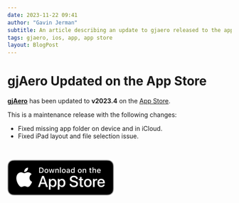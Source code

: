 ```yaml
---
date: 2023-11-22 09:41
author: "Gavin Jerman"
subtitle: An article describing an update to gjaero released to the app store.
tags: gjaero, ios, app, app store
layout: BlogPost
---
```


# gjAero Updated on the App Store

[**gjAero**](/projects/gjAero) has been updated to **v2023.4** on the [App Store](https://apps.apple.com/gb/app/gjaero/id6444918004?platform=iphone).

This is a maintenance release with the following changes:
- Fixed missing app folder on device and in iCloud.
- Fixed iPad layout and file selection issue.
<br>

[![download](/images/Download_on_the_App_Store_Badge_US-UK_RGB_blk_092917.svg)](https://apps.apple.com/gb/app/gjaero/id6444918004?platform=iphone)
